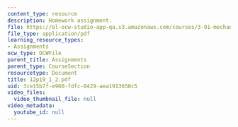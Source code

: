 ```yaml
---
content_type: resource
description: Homework assignment.
file: https://ol-ocw-studio-app-qa.s3.amazonaws.com/courses/3-91-mechanical-behavior-of-plastics-spring-2007/3ce15b7fe960fdfc0429aea1913650c5_12p19_1_2.pdf
file_type: application/pdf
learning_resource_types:
- Assignments
ocw_type: OCWFile
parent_title: Assignments
parent_type: CourseSection
resourcetype: Document
title: 12p19_1_2.pdf
uid: 3ce15b7f-e960-fdfc-0429-aea1913650c5
video_files:
  video_thumbnail_file: null
video_metadata:
  youtube_id: null
---
```

